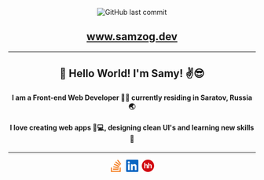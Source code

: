 <div align="center">

![GitHub last commit](https://img.shields.io/github/last-commit/SamyZog/SamyZog?label=Updated&style=for-the-badge)

[<h2>www.samzog.dev</h2>](https://www.samzog.dev)

<hr>

<h2 align="center">👋 Hello World! I'm Samy! ✌️😎</h2>

<h4 align="center">I am a Front-end Web Developer 👨‍💻 currently residing in Saratov, Russia 🌏</h4>
<h4 align="center">I love creating web apps 📱💻, designing clean UI's and learning new skills 🤹</h4>

<hr>

[<img src='svgs/stackoverflow.svg' alt='stackoverflow/samz' title="stackoverflow/samz" height='25'>](https://stackoverflow.com/users/13417861/samz)&nbsp;&nbsp;[<img src='svgs/linkedin.svg' alt='linkedin' title="linkedin/samyzogeyb" height='25'>](https://www.linkedin.com/in/samyzogeyb/)&nbsp;&nbsp;[<img src='svgs/hh.png' alt='hh' title="hh" height='25'>](https://saratov.hh.ru/resume/7910018cff090f99860039ed1f41316d536869)

